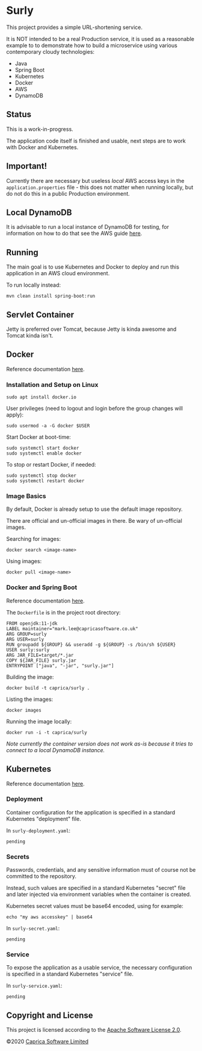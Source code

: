 # Surly

This project provides a simple URL-shortening service.

It is NOT intended to be a real Production service, it is used as a reasonable example to to demonstrate how to build a
microservice using various contemporary cloudy technologies:

 * Java
 * Spring Boot
 * Kubernetes
 * Docker
 * AWS
 * DynamoDB

## Status

This is a work-in-progress.

The application code itself is finished and usable, next steps are to work with Docker and Kubernetes.

## Important!

Currently there are necessary but useless _local_ AWS access keys in the `application.properties` file - this does not
matter when running locally, but do not do this in a public Production environment.

## Local DynamoDB

It is advisable to run a local instance of DynamoDB for testing, for information on how to do that see the AWS guide
[here](https://docs.aws.amazon.com/amazondynamodb/latest/developerguide/DynamoDBLocal.DownloadingAndRunning.html).

## Running

The main goal is to use Kubernetes and Docker to deploy and run this application in an AWS cloud environment.

To run locally instead:

```
mvn clean install spring-boot:run
```

## Servlet Container

Jetty is preferred over Tomcat, because Jetty is kinda awesome and Tomcat kinda isn't.

## Docker

Reference documentation [here](https://docs.docker.com/install).

### Installation and Setup on Linux
```
sudo apt install docker.io
```

User privileges (need to logout and login before the group changes will apply):
```
sudo usermod -a -G docker $USER
```

Start Docker at boot-time:
```
sudo systemctl start docker
sudo systemctl enable docker
```

To stop or restart Docker, if needed:
```
sudo systemctl stop docker
sudo systemctl restart docker
```

### Image Basics

By default, Docker is already setup to use the default image repository.

There are official and un-official images in there. Be wary of un-official images.

Searching for images:
```
docker search <image-name>
```

Using images:
```
docker pull <image-name>
```

### Docker and Spring Boot

Reference documentation [here](https://spring.io/guides/gs/spring-boot-docker).

The `Dockerfile` is in the project root directory:

```
FROM openjdk:11-jdk
LABEL maintainer="mark.lee@capricasoftware.co.uk"
ARG GROUP=surly
ARG USER=surly
RUN groupadd ${GROUP} && useradd -g ${GROUP} -s /bin/sh ${USER}
USER surly:surly
ARG JAR_FILE=target/*.jar
COPY ${JAR_FILE} surly.jar
ENTRYPOINT ["java", "-jar", "surly.jar"]
```

Building the image:

```
docker build -t caprica/surly .
```

Listing the images:

```
docker images
```

Running the image locally:

```
docker run -i -t caprica/surly
```

_Note currently the container version does not work as-is because it tries to connect to a local DynamoDB instance._

## Kubernetes

Reference documentation [here](https://kubernetes.io/docs/tasks).

### Deployment

Container configuration for the application is specified in a standard Kubernetes "deployment" file.

In `surly-deployment.yaml`:

```
pending
```

### Secrets

Passwords, credentials, and any sensitive information must of course not be committed to the repository.

Instead, such values are specified in a standard Kubernetes "secret" file and later injected via environment variables
when the container is created.

Kubernetes secret values must be base64 encoded, using for example:

```
echo "my aws accesskey" | base64
```

In `surly-secret.yaml`:

```
pending
```

### Service

To expose the application as a usable service, the necessary configuration is specified in a standard Kubernetes
"service" file.

In `surly-service.yaml`:

```
pending
```

## Copyright and License

This project is licensed according to the [Apache Software License 2.0](https://www.apache.org/licenses/LICENSE-2.0.txt).

©2020 [Caprica Software Limited](http://capricasoftware.co.uk)
